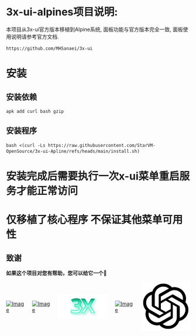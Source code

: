 # 3x-ui-alpines项目说明: 
本项目从3x-ui官方版本移植到Alpine系统, 面板功能与官方版本完全一致, 面板使用说明请参考官方文档.
```
https://github.com/MHSanaei/3x-ui
```

# 安装

## 安装依赖
```
apk add curl bash gzip
```

## 安装程序
```
bash <(curl -Ls https://raw.githubusercontent.com/StarVM-OpenSource/3x-ui-Apline/refs/heads/main/install.sh)
```

# 安装完成后需要执行一次x-ui菜单重启服务才能正常访问

# 仅移植了核心程序 不保证其他菜单可用性

## 致谢

**如果这个项目对您有帮助，您可以给它一个**:star2:

<div style="display: flex; gap: 20px; align-items: center;">
  <a href="https://alice.ws" target="_blank">
    <img src="https://app.alice.ws/logo.png" alt="Image" style="width: 150px;">
  </a>
  <a href="https://www.starvm.cn" target="_blank">
    <img src="https://www.starvm.cn/upload/logo3.png" alt="Image" style="width: 150px;">
  </a>
  <a href="https://github.com/MHSanaei/3x-ui" target="_blank">
    <img src="https://raw.githubusercontent.com/MHSanaei/3x-ui/main/media/3x-ui-light.png" alt="Image" style="width: 150px;">
  </a>
  <a href="https://github.com/56idc/3x-ui-alpine" target="_blank">
    <img src="https://56idc.net/templates/lagom2/assets/img/logo/logo_big.1322415258.svg" alt="Image" style="width: 150px;">
  </a>
  <a href="https://chatgpt.com" target="_blank">
    <img src="https://raw.githubusercontent.com/lobehub/lobe-icons/refs/heads/master/packages/static-png/light/openai.png" alt="Image" style="width: 150px;">
  </a>
</div>
